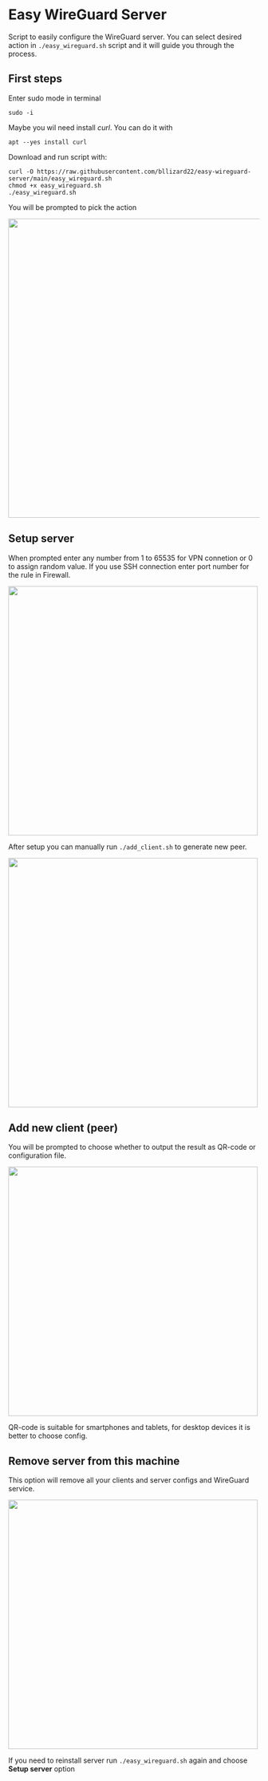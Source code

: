 # Easy WireGuard Server
Script to easily configure the WireGuard server. You can select desired action in `./easy_wireguard.sh` script and it will guide you through the process.

## First steps
Enter sudo mode in terminal

`sudo -i`

Maybe you wil need install *curl*. You can do it with

`apt --yes install curl`

Download and run script with:
```
curl -O https://raw.githubusercontent.com/bllizard22/easy-wireguard-server/main/easy_wireguard.sh
chmod +x easy_wireguard.sh
./easy_wireguard.sh
```

You will be prompted to pick the action

<img src="./resources/start.jpeg" width="600" />

## Setup server

When prompted enter any number from 1 to 65535 for VPN connetion or 0 to assign random value. If you use SSH connection enter port number for the rule in Firewall.

<img src="./resources/setup_1.jpeg" width="500" />

After setup you can manually run `./add_client.sh` to generate new peer.

<img src="./resources/setup_2.jpeg" width="500" />


## Add new client (peer)

You will be prompted to choose whether to output the result as QR-code or configuration file.

<img src="./resources/add_client_1.jpeg" width="500" />

QR-code is suitable for smartphones and tablets, for desktop devices it is better to choose config.


## Remove server from this machine

This option will remove all your clients and server configs and WireGuard service.

<img src="./resources/remove_1.jpeg" width="500" />

If you need to reinstall server run `./easy_wireguard.sh` again and choose **Setup server** option
